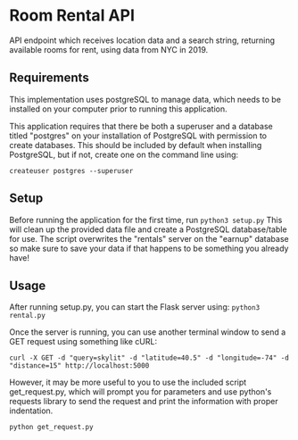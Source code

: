 # Room Rental API

API endpoint which receives location data and a search string, returning available
rooms for rent, using data from NYC in 2019.

## Requirements

This implementation uses postgreSQL to manage data, which needs to be installed
on your computer prior to running this application.

This application requires that there be both a superuser and a database titled
"postgres" on your installation of PostgreSQL with permission to create
databases. This should be included by default when installing PostgreSQL,
but if not, create one on the command line using:

`createuser postgres --superuser`

## Setup

Before running the application for the first time, run `python3 setup.py`
This will clean up the provided data file and create a PostgreSQL database/table
for use. The script overwrites the "rentals" server on the "earnup" database so
make sure to save your data if that happens to be something you already have!

## Usage

After running setup.py, you can start the Flask server using:
`python3 rental.py`

Once the server is running, you can use another terminal window to send a GET
request using something like cURL:

`curl -X GET -d "query=skylit" -d "latitude=40.5" -d "longitude=-74" -d "distance=15" http://localhost:5000`

However, it may be more useful to you to use the included script get_request.py,
which will prompt you for parameters and use python's requests library to send
the request and print the information with proper indentation.

`python get_request.py`
